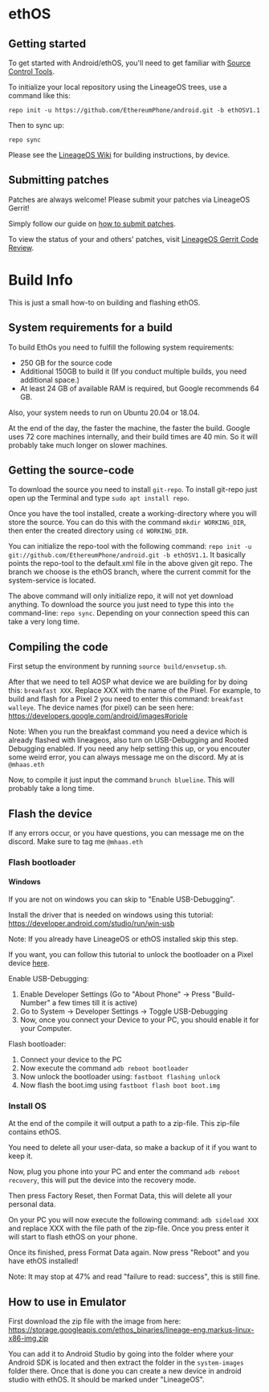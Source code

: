 ethOS
===========

Getting started
---------------

To get started with Android/ethOS, you'll need to get familiar with [Source Control Tools](https://source.android.com/setup/develop).

To initialize your local repository using the LineageOS trees, use a command like this:
```
repo init -u https://github.com/EthereumPhone/android.git -b ethOSV1.1
```
Then to sync up:
```
repo sync
```
Please see the [LineageOS Wiki](https://wiki.lineageos.org/) for building instructions, by device.


Submitting patches
------------------
Patches are always welcome! Please submit your patches via LineageOS Gerrit!

Simply follow our guide on [how to submit patches](https://wiki.lineageos.org/submitting-patch-howto.html).

To view the status of your and others' patches, visit [LineageOS Gerrit Code Review](https://review.lineageos.org/).

# Build Info

This is just a small how-to on building and flashing ethOS.

## System requirements for a build

To build EthOs you need to fulfill the following system requirements:

+ 250 GB for the source code
+ Additional 150GB to build it (If you conduct multiple builds, you need additional space.)
+ At least 24 GB of available RAM is required, but Google recommends 64 GB.

Also, your system needs to run on Ubuntu 20.04 or 18.04.

At the end of the day, the faster the machine, the faster the build. Google uses 72 core machines internally, and their build times are 40 min. So it will probably take much longer on slower machines.

## Getting the source-code

To download the source you need to install `git-repo`. To install git-repo just open up the Terminal and type `sudo apt install repo`.

Once you have the tool installed, create a working-directory where you will store the source. You can do this with the command `mkdir WORKING_DIR`, then enter the created directory using `cd WORKING_DIR`.

You can initialize the repo-tool with the following command: `repo init -u git://github.com/EthereumPhone/android.git -b ethOSV1.1`. It basically points the repo-tool to the default.xml file in the above given git repo. The branch we choose is the ethOS branch, where the current commit for the system-service is located.

The above command will only initialize repo, it will not yet download anything. To download the source you just need to type this into `the` command-line: `repo sync`. Depending on your connection speed this can take a very long time.

## Compiling the code

First setup the environment by running `source build/envsetup.sh`. 

After that we need to tell AOSP what device we are building for by doing this: `breakfast XXX`. Replace XXX with the name of the Pixel. For example, to build and flash for a Pixel 2 you need to enter this command: `breakfast walleye`. The device names (for pixel) can be seen here:  https://developers.google.com/android/images#oriole

Note: When you run the breakfast command you need a device which is already flashed with lineageos, also turn on USB-Debugging and Rooted Debugging enabled. If you need any help setting this up, or you encouter some weird error, you can always message me on the discord. My at is `@mhaas.eth`

Now, to compile it just input the command `brunch blueline`. This will probably take a long time.

## Flash the device

If any errors occur, or you have questions, you can message me on the discord. Make sure to tag me `@mhaas.eth`

### Flash bootloader

#### Windows

If you are not on windows you can skip to "Enable USB-Debugging".

Install the driver that is needed on windows using this tutorial: https://developer.android.com/studio/run/win-usb

Note: If you already have LineageOS or ethOS installed skip this step.

If you want, you can follow this tutorial to unlock the bootloader on a Pixel device [here](https://www.youtube.com/watch?v=3PmevoXi0zI).

Enable USB-Debugging:
1. Enable Developer Settings (Go to "About Phone" -> Press "Build-Number" a few times till it is active)
2. Go to System -> Developer Settings -> Toggle USB-Debugging
3. Now, once you connect your Device to your PC, you should enable it for your Computer.

Flash bootloader:
1. Connect your device to the PC
2. Now execute the command `adb reboot bootloader`
3. Now unlock the bootloader using: `fastboot flashing unlock`
4. Now flash the boot.img using `fastboot flash boot boot.img`

### Install OS

At the end of the compile it will output a path to a zip-file. This zip-file contains ethOS. 

You need to delete all your user-data, so make a backup of it if you want to keep it.

Now, plug you phone into your PC and enter the command `adb reboot recovery`, this will put the device into the recovery mode.

Then press Factory Reset, then Format Data, this will delete all your personal data.

On your PC you will now execute the following command: `adb sideload XXX` and replace XXX with the file path of the zip-file. Once you press enter it will start to flash ethOS on your phone. 

Once its finished, press Format Data again. Now press "Reboot" and you have ethOS installed!

Note: It may stop at 47% and read "failure to read: success", this is still fine. 

## How to use in Emulator

First download the zip file with the image from here: https://storage.googleapis.com/ethos_binaries/lineage-eng.markus-linux-x86-img.zip

You can add it to Android Studio by going into the folder where your Android SDK is located and then extract the folder in the `system-images` folder there. Once that is done you can create a new device in android studio with ethOS. It should be marked under "LineageOS".
